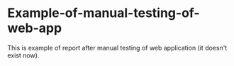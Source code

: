# Example-of-manual-testing-of-web-app
This is example of report after manual testing of web application (it doesn't exist now).
